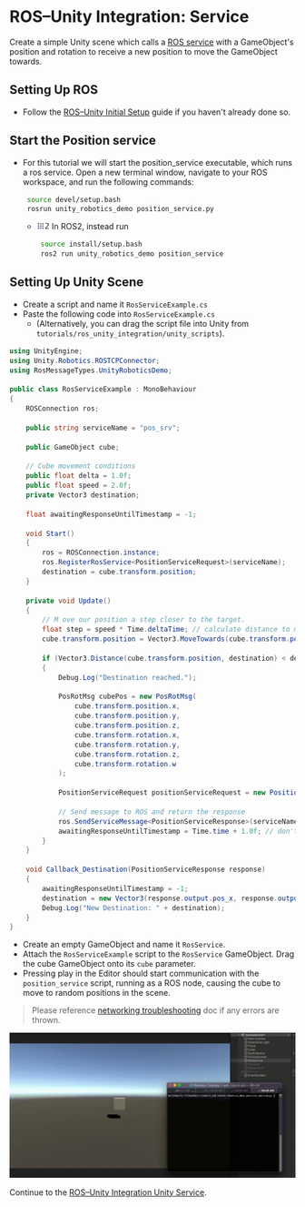 # ROS–Unity Integration: Service

Create a simple Unity scene which calls a [ROS service](http://wiki.ros.org/Services) with a GameObject's position and rotation to receive a new position to move the GameObject towards.

## Setting Up ROS

- Follow the [ROS–Unity Initial Setup](setup.md) guide if you haven't already done so.

## Start the Position service
- For this tutorial we will start the position_service executable, which runs a ros service. Open a new terminal window, navigate to your ROS workspace, and run the following commands:

   ```bash
    source devel/setup.bash
    rosrun unity_robotics_demo position_service.py
   ```

  - <img src="images/ros2_icon.png" alt="ros2" width="23" height="14"/> In ROS2, instead run
  
     ```bash
      source install/setup.bash
      ros2 run unity_robotics_demo position_service
     ```


## Setting Up Unity Scene
- Create a script and name it `RosServiceExample.cs`
- Paste the following code into `RosServiceExample.cs`
    - (Alternatively, you can drag the script file into Unity from `tutorials/ros_unity_integration/unity_scripts`).

```csharp
using UnityEngine;
using Unity.Robotics.ROSTCPConnector;
using RosMessageTypes.UnityRoboticsDemo;

public class RosServiceExample : MonoBehaviour
{
    ROSConnection ros;

    public string serviceName = "pos_srv";

    public GameObject cube;

    // Cube movement conditions
    public float delta = 1.0f;
    public float speed = 2.0f;
    private Vector3 destination;

    float awaitingResponseUntilTimestamp = -1;

    void Start() 
    {
        ros = ROSConnection.instance;
        ros.RegisterRosService<PositionServiceRequest>(serviceName);
        destination = cube.transform.position;
    }

    private void Update()
    {
        // M ove our position a step closer to the target. 
        float step = speed * Time.deltaTime; // calculate distance to move
        cube.transform.position = Vector3.MoveTowards(cube.transform.position, destination, step);

        if (Vector3.Distance(cube.transform.position, destination) < delta && Time.time > awaitingResponseUntilTimestamp)
        { 
            Debug.Log("Destination reached.");

            PosRotMsg cubePos = new PosRotMsg(
                cube.transform.position.x,
                cube.transform.position.y,
                cube.transform.position.z,
                cube.transform.rotation.x,
                cube.transform.rotation.y,
                cube.transform.rotation.z,
                cube.transform.rotation.w
            );

            PositionServiceRequest positionServiceRequest = new PositionServiceRequest(cubePos);

            // Send message to ROS and return the response
            ros.SendServiceMessage<PositionServiceResponse>(serviceName, positionServiceRequest, Callback_Destination);
            awaitingResponseUntilTimestamp = Time.time + 1.0f; // don't send again for 1 second, or until we receive a response
        }
    }

    void Callback_Destination(PositionServiceResponse response)
    {
        awaitingResponseUntilTimestamp = -1;
        destination = new Vector3(response.output.pos_x, response.output.pos_y, response.output.pos_z);
        Debug.Log("New Destination: " + destination);
    }
}
```

- Create an empty GameObject and name it `RosService`.
- Attach the `RosServiceExample` script to the `RosService` GameObject. Drag the cube GameObject onto its `cube` parameter.
- Pressing play in the Editor should start communication with the `position_service` script, running as a ROS node, causing the cube to move to random positions in the scene.


> Please reference [networking troubleshooting](network.md) doc if any errors are thrown.

![](images/tcp_3.gif)

Continue to the [ROS–Unity Integration Unity Service](unity_service.md).